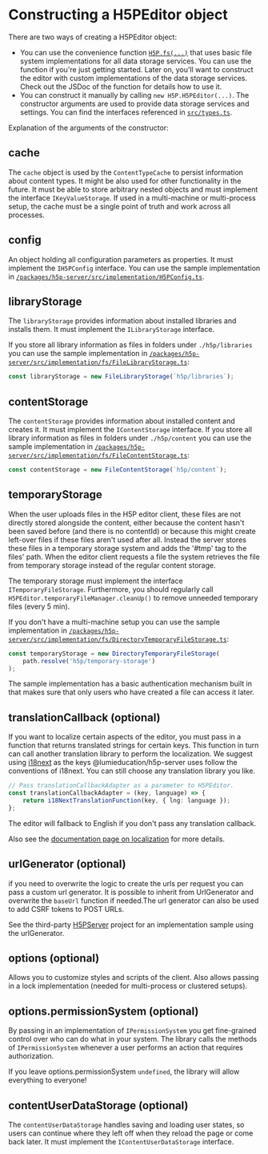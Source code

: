 # Constructing a H5PEditor object

There are two ways of creating a H5PEditor object:

-   You can use the convenience function
    [`H5P.fs(...)`](/packages/h5p-server/src/implementation/fs/index.ts) that uses
    basic file system implementations for all data storage services. You can use
    the function if you're just getting started. Later on, you'll want to
    construct the editor with custom implementations of the data storage services.
    Check out the JSDoc of the function for details how to use it.
-   You can construct it manually by calling `new H5P.H5PEditor(...)`. The
    constructor arguments are used to provide data storage services and settings.
    You can find the interfaces referenced in
    [`src/types.ts`](/packages/h5p-server/src/types.ts).

Explanation of the arguments of the constructor:

## cache

The `cache` object is used by the `ContentTypeCache` to persist information
about content types. It might be also used for other functionality in the
future. It must be able to store arbitrary nested objects and must implement the
interface `IKeyValueStorage`. If used in a multi-machine or multi-process setup,
the cache must be a single point of truth and work across all processes.

## config

An object holding all configuration parameters as properties. It must implement
the `IH5PConfig` interface. You can use the sample implementation in
[`/packages/h5p-server/src/implementation/H5PConfig.ts`](/packages/h5p-server/src/implementation/H5PConfig.ts).

## libraryStorage

The `libraryStorage` provides information about installed libraries and installs
them. It must implement the `ILibraryStorage` interface.

If you store all library information as files in folders under `./h5p/libraries`
you can use the sample implementation in
[`/packages/h5p-server/src/implementation/fs/FileLibraryStorage.ts`](/packages/h5p-server/src/implementation/fs/FileLibraryStorage.ts):

```javascript
const libraryStorage = new FileLibraryStorage(`h5p/libraries`);
```

## contentStorage

The `contentStorage` provides information about installed content and creates
it. It must implement the `IContentStorage` interface. If you store all library
information as files in folders under `./h5p/content` you can use the sample
implementation in
[`/packages/h5p-server/src/implementation/fs/FileContentStorage.ts`](/packages/h5p-server/src/implementation/fs/FileContentStorage.ts):

```javascript
const contentStorage = new FileContentStorage(`h5p/content`);
```

## temporaryStorage

When the user uploads files in the H5P editor client, these files are not
directly stored alongside the content, either because the content hasn't been
saved before (and there is no contentId) or because this might create
left-over files if these files aren't used after all. Instead the server stores
these files in a temporary storage system and adds the '#tmp' tag to the files'
path. When the editor client requests a file the system retrieves the file from
temporary storage instead of the regular content storage.

The temporary storage must implement the interface `ITemporaryFileStorage`.
Furthermore, you should regularly call
`H5PEditor.temporaryFileManager.cleanUp()` to remove unneeded temporary files
(every 5 min).

If you don't have a multi-machine setup you can use the sample implementation in
[`/packages/h5p-server/src/implementation/fs/DirectoryTemporaryFileStorage.ts`](/packages/h5p-server/src/implementation/fs/DirectoryTemporaryFileStorage.ts):

```javascript
const temporaryStorage = new DirectoryTemporaryFileStorage(
    path.resolve('h5p/temporary-storage')
);
```

The sample implementation has a basic authentication mechanism built in that
makes sure that only users who have created a file can access it later.

## translationCallback (optional)

If you want to localize certain aspects of the editor, you must pass in a
function that returns translated strings for certain keys. This function in turn
can call another translation library to perform the localization. We suggest
using [i18next](https://www.npmjs.com/package/i18next) as the keys
@lumieducation/h5p-server uses follow the conventions of i18next. You can still
choose any translation library you like.

```typescript
// Pass translationCallbackAdapter as a parameter to H5PEditor.
const translationCallbackAdapter = (key, language) => {
    return i18NextTranslationFunction(key, { lng: language });
};
```

The editor will fallback to English if you don't pass any translation callback.

Also see the [documentation page on localization](../advanced/localization.md) for more
details.

## urlGenerator (optional)

if you need to overwrite the logic to create the urls per request you can pass a
custom url generator. It is possible to inherit from UrlGenerator and overwrite
the `baseUrl` function if needed.The url generator can also be used to add CSRF
tokens to POST URLs.

See the third-party [H5PServer](https://github.com/BoBiene/H5PServer) project
for an implementation sample using the urlGenerator.

## options (optional)

Allows you to customize styles and scripts of the client. Also allows passing in
a lock implementation (needed for multi-process or clustered setups).

## options.permissionSystem (optional)

By passing in an implementation of `IPermissionSystem` you get fine-grained
control over who can do what in your system. The library calls the methods of
`IPermissionSystem` whenever a user performs an action that requires
authorization.

If you leave options.permissionSystem `undefined`, the library will allow
everything to everyone!

## contentUserDataStorage (optional)

The `contentUserDataStorage` handles saving and loading user states, so users
can continue where they left off when they reload the page or come back later.
It must implement the `IContentUserDataStorage` interface.
